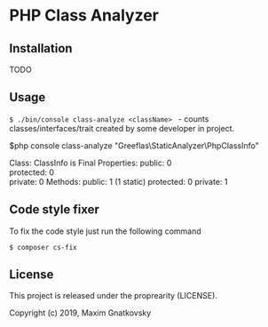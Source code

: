PHP Class Analyzer
===================


Installation
------------

TODO

Usage
-----

`$ ./bin/console class-analyze <className> ` - counts classes/interfaces/trait
created by some developer in project.

$php console class-analyze "Greeflas\StaticAnalyzer\PhpClassInfo"

Class:      ClassInfo is Final
Properties:
    public:    0       
    protected: 0    
    private:   0
Methods:
    public:    1     (1 static)
    protected: 0
    private:   1     

Code style fixer
----------------


To fix the code style just run the following command

```
$ composer cs-fix
```

License
-------

This project is released under the proprearity (LICENSE).

Copyright (c) 2019, Maxim Gnatkovsky

